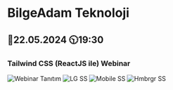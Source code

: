 # BilgeAdam Teknoloji
## 📅22.05.2024 🕥19:30 
### Tailwind CSS (ReactJS ile) Webinar
![Webinar Tanıtım](ss/1.jpg)
![LG SS](ss/2.jpg)
![Mobile SS ](ss/4.jpg)
![Hmbrgr SS](ss/3.jpg)
